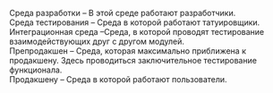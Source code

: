 Среда разработки – В этой среде работают разработчики.  
Среда тестирования – Среда в которой работают татуировщики.  
Интеграционная среда –Среда, в которой проводят тестирование взаимодействующих друг с другом модулей.  
Препродакшен – Среда, которая максимально приближена к продакшену. Здесь проводиться заключительное тестирование функционала.  
Продакшену – Среда в которой работают пользователи.